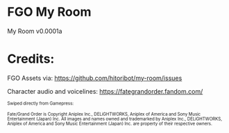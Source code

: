 # FGO My Room
My Room v0.0001a

# Credits:

FGO Assets via: https://github.com/hitoribot/my-room/issues

Character audio and voicelines: https://fategrandorder.fandom.com/

<sup><sub>Swiped directly from Gamepress:</sup></sub>

<sup><sub>Fate/Grand Order is Copyright Aniplex Inc., DELiGHTWORKS, Aniplex of America and Sony Music Entertainment (Japan) Inc. All images and names owned and trademarked by Aniplex Inc., DELiGHTWORKS, Aniplex of America and Sony Music Entertainment (Japan) Inc. are property of their respective owners.</sup></sub>
